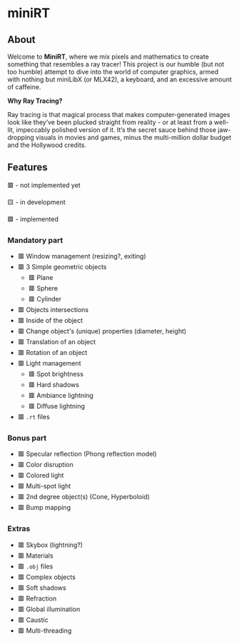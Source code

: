 # miniRT

## About

Welcome to **MiniRT**, where we mix pixels and mathematics to create something that resembles a ray tracer!
This project is our humble (but not too humble) attempt to dive into the world of computer graphics, armed with nothing but miniLibX (or MLX42), a keyboard, and an excessive amount of caffeine.

**Why Ray Tracing?**

Ray tracing is that magical process that makes computer-generated images look like they’ve been plucked straight from reality - or at least from a well-lit, impeccably polished version of it.
It’s the secret sauce behind those jaw-dropping visuals in movies and games, minus the multi-million dollar budget and the Hollywood credits.

## Features

🟥 - not implemented yet

🟨 - in development

🟩 - implemented

### Mandatory part

- 🟥 Window management (resizing?, exiting)
- 🟥 3 Simple geometric objects
    * 🟥 Plane
    * 🟥 Sphere
    * 🟥 Cylinder
- 🟥 Objects intersections
- 🟥 Inside of the object
- 🟥 Change object's (unique) properties (diameter, height)
- 🟥 Translation of an object
- 🟥 Rotation of an object
- 🟥 Light management
    * 🟥 Spot brightness
    * 🟥 Hard shadows
    * 🟥 Ambiance lightning
    * 🟥 Diffuse lightning
- 🟥 `.rt` files

### Bonus part

- 🟥 Specular reflection (Phong reflection model)
- 🟥 Color disruption
- 🟥 Colored light
- 🟥 Multi-spot light
- 🟥 2nd degree object(s) (Cone, Hyperboloid)
- 🟥 Bump mapping

### Extras

- 🟥 Skybox (lightning?)
- 🟥 Materials
- 🟥 `.obj` files
- 🟥 Complex objects
- 🟥 Soft shadows
- 🟥 Refraction
- 🟥 Global illumination
- 🟥 Caustic
- 🟥 Multi-threading
